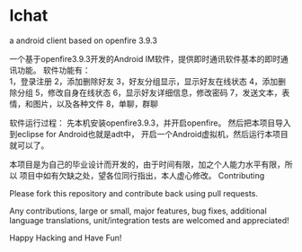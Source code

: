 Ichat
=====

a android client based  on openfire 3.9.3

一个基于openfire3.9.3开发的Android IM软件，提供即时通讯软件基本的即时通讯功能。
软件功能有：  
  1，登录注册
  2，添加删除好友
  3，好友分组显示，显示好友在线状态
  4，添加删除分组
  5，修改自身在线状态
  6，显示好友详细信息，修改密码
  7，发送文本，表情，和图片，以及各种文件
  8，单聊，群聊
  
软件运行过程：
先本机安装openfire3.9.3，并开启openfire。
然后把本项目导入到eclipse for Android也就是adt中，
开启一个Android虚拟机，然后运行本项目就可以了。

本项目是为自己的毕业设计而开发的，由于时间有限，加之个人能力水平有限，所以
项目中如有欠缺之处，望各位同行指出，本人虚心修改。
Contributing

Please fork this repository and contribute back using pull requests.

Any contributions, large or small, major features, bug fixes, additional language translations, unit/integration tests are welcomed and appreciated!

Happy Hacking and Have Fun!

